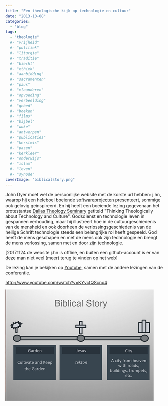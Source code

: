 ```yaml
---
title: "Een theologische kijk op technologie en cultuur"
date: "2013-10-08"
categories: 
  - "blog"
tags:
  - "theologie"
  #- "vrijheid"
  #- "politiek"
  #- "liturgie"
  #- "traditie"
  #- "biecht"
  #- "ethiek"
  #- "aanbidding"
  #- "sacramenten"
  #- "paus"
  #- "vlaanderen"
  #- "opvoeding"
  #- "verbeelding"
  #- "gebed"
  #- "boeken"
  #- "films"
  #- "bijbel"
  #- "woke"
  #- "antwerpen"
  #- "publicaties"
  #- "kerstmis"
  #- "pasen"
  #- "kerkleer"
  #- "onderwijs"
  #- "islam"
  #- "leven"
  #- "synode"
coverImage: "biblicalstory.png"
---
```


John Dyer moet wel de persoonlijke website met de korste url hebben: j.hn, waarop hij een heleboel boeiende [softwareprojecten](https://github.com/johndyer) presenteert, sommige ook gelovig geinspireerd. En hij heeft een boeiende lezing gegevenaan het protestantse [Dallas Theology Seminary](http://www.dts.edu/about/doctrinalstatement/ "Dallas Theology Seminary") getiteld "Thinking Theologically about Technology and Culture". Godsdienst en technologie leven in gespannen verhouding, maar hij illustreert hoe in de cultuurgeschiedenis van de mensheid en ook doorheen de verlossingsgeschiedenis van de heilige Schrift technologie steeds een belangrijke rol heeft gespeeld. God heeft de mens geschapen en met de mens ook zijn technologie en brengt de mens verlossing, samen met en door zijn technologie.

\[20171124 de website j.hn is offline, en buiten een github-account is er van deze man niet veel (meer) terug te vinden op het web\]

De lezing kan je bekijken op [Youtube](http://www.youtube.com/watch?v=KYvctQScno4 "Thinking Theologically about Technology and Culture"), samen met de andere lezingen van de conferentie.

http://www.youtube.com/watch?v=KYvctQScno4

[![biblical story](images/biblicalstory.png?w=450)](images/biblicalstory.png)

